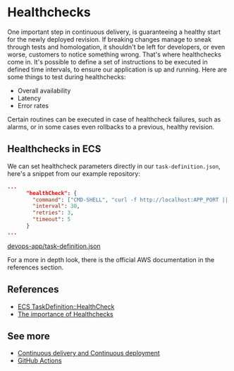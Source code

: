 # Healthchecks

One important step in continuous delivery, is guaranteeing a healthy start for the newly deployed revision. If breaking changes manage to sneak through tests and homologation, it shouldn't be left for developers, or even worse, customers to notice something wrong. That's where healthchecks come in. It's possible to define a set of instructions to be executed in defined time intervals, to ensure our application is up and running. Here are some things to test during healthchecks:

- Overall availability
- Latency
- Error rates

Certain routines can be executed in case of healthcheck failures, such as alarms, or in some cases even rollbacks to a previous, healthy revision.

## Healthchecks in ECS

We can set healthcheck parameters directly in our `task-definition.json`, here's a snippet from our example repository:

```json
...
      "healthCheck": {
        "command": ["CMD-SHELL", "curl -f http://localhost:APP_PORT || exit 1"],
        "interval": 30,
        "retries": 3,
        "timeout": 5
      }
...
```

[devops-app/task-definition.json](https://github.com/toledompm/devops-app/blob/main/task-definition.json#L40-L45)

For a more in depth look, there is the official AWS documentation in the references section.

## References

- [ECS TaskDefinition::HealthCheck](https://docs.aws.amazon.com/AmazonECS/latest/APIReference/API_HealthCheck.html)
- [The importance of Healthchecks](https://victorops.com/blog/regular-application-health-checks-and-monitoring#:~:text=Application%20health%20checks%20are%20when,the%20way%20it's%20expected%20to.)

## See more

- [Continuous delivery and Continuous deployment](./cd.md)
- [GitHub Actions](./github_actions.md)
